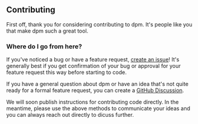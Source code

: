 ## Contributing

First off, thank you for considering contributing to dpm. It's people
like you that make dpm such a great tool.

### Where do I go from here?

If you've noticed a bug or have a feature request, [create an issue](https://github.com/patch-tech/dpm/issues)! It's
generally best if you get confirmation of your bug or approval for your feature request this way before starting to code.

If you have a general question about dpm or have an idea that's not quite ready for a formal feature request, you can create a [GitHub Discussion](https://github.com/patch-tech/dpm/discussions).

We will soon publish instructions for contributing code directly. In the meantime, please use the above methods to communicate your ideas and you can always reach out directly to dicuss further.
